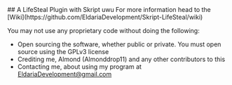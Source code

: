 <title>eeee</title>
## A LifeSteal Plugin with Skript uwu
For more information head to the [Wiki](https://github.com/EldariaDevelopment/Skript-LifeSteal/wiki)

You may not use any proprietary code without doing the following:

* Open sourcing the software, whether public or private. You must open source using the GPLv3 license
* Crediting me, Almond (Almonddrop11) and any other contributors to this
* Contacting me, about using my program at EldariaDevelopment@gmail.com
